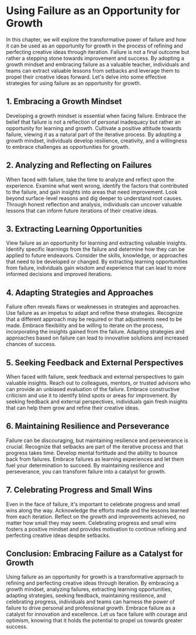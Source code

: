 Using Failure as an Opportunity for Growth
===================================================

In this chapter, we will explore the transformative power of failure and how it can be used as an opportunity for growth in the process of refining and perfecting creative ideas through iteration. Failure is not a final outcome but rather a stepping stone towards improvement and success. By adopting a growth mindset and embracing failure as a valuable teacher, individuals and teams can extract valuable lessons from setbacks and leverage them to propel their creative ideas forward. Let's delve into some effective strategies for using failure as an opportunity for growth.

1\. Embracing a Growth Mindset
-----------------------------

Developing a growth mindset is essential when facing failure. Embrace the belief that failure is not a reflection of personal inadequacy but rather an opportunity for learning and growth. Cultivate a positive attitude towards failure, viewing it as a natural part of the iterative process. By adopting a growth mindset, individuals develop resilience, creativity, and a willingness to embrace challenges as opportunities for growth.

2\. Analyzing and Reflecting on Failures
---------------------------------------

When faced with failure, take the time to analyze and reflect upon the experience. Examine what went wrong, identify the factors that contributed to the failure, and gain insights into areas that need improvement. Look beyond surface-level reasons and dig deeper to understand root causes. Through honest reflection and analysis, individuals can uncover valuable lessons that can inform future iterations of their creative ideas.

3\. Extracting Learning Opportunities
------------------------------------

View failure as an opportunity for learning and extracting valuable insights. Identify specific learnings from the failure and determine how they can be applied to future endeavors. Consider the skills, knowledge, or approaches that need to be developed or changed. By extracting learning opportunities from failure, individuals gain wisdom and experience that can lead to more informed decisions and improved iterations.

4\. Adapting Strategies and Approaches
-------------------------------------

Failure often reveals flaws or weaknesses in strategies and approaches. Use failure as an impetus to adapt and refine these strategies. Recognize that a different approach may be required or that adjustments need to be made. Embrace flexibility and be willing to iterate on the process, incorporating the insights gained from the failure. Adapting strategies and approaches based on failure can lead to innovative solutions and increased chances of success.

5\. Seeking Feedback and External Perspectives
---------------------------------------------

When faced with failure, seek feedback and external perspectives to gain valuable insights. Reach out to colleagues, mentors, or trusted advisors who can provide an unbiased evaluation of the failure. Embrace constructive criticism and use it to identify blind spots or areas for improvement. By seeking feedback and external perspectives, individuals gain fresh insights that can help them grow and refine their creative ideas.

6\. Maintaining Resilience and Perseverance
------------------------------------------

Failure can be discouraging, but maintaining resilience and perseverance is crucial. Recognize that setbacks are part of the iterative process and that progress takes time. Develop mental fortitude and the ability to bounce back from failures. Embrace failures as learning experiences and let them fuel your determination to succeed. By maintaining resilience and perseverance, you can transform failure into a catalyst for growth.

7\. Celebrating Progress and Small Wins
--------------------------------------

Even in the face of failure, it's important to celebrate progress and small wins along the way. Acknowledge the efforts made and the lessons learned from each iteration. Reflect on the growth and improvements achieved, no matter how small they may seem. Celebrating progress and small wins fosters a positive mindset and provides motivation to continue refining and perfecting creative ideas despite setbacks.

Conclusion: Embracing Failure as a Catalyst for Growth
------------------------------------------------------

Using failure as an opportunity for growth is a transformative approach to refining and perfecting creative ideas through iteration. By embracing a growth mindset, analyzing failures, extracting learning opportunities, adapting strategies, seeking feedback, maintaining resilience, and celebrating progress, individuals and teams can harness the power of failure to drive personal and professional growth. Embrace failure as a catalyst for innovation and excellence. Let us face failure with courage and optimism, knowing that it holds the potential to propel us towards greater success.
